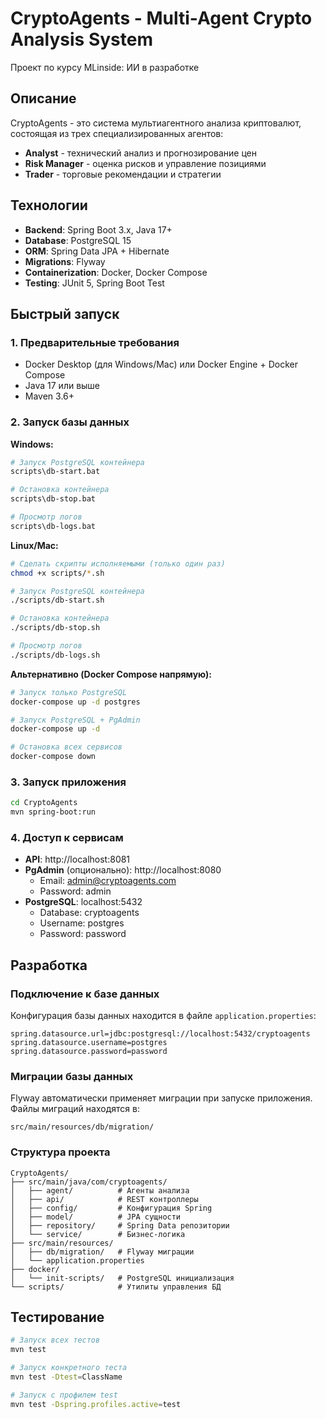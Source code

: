 # CryptoAgents - Multi-Agent Crypto Analysis System

Проект по курсу MLinside: ИИ в разработке

## Описание

CryptoAgents - это система мультиагентного анализа криптовалют, состоящая из трех специализированных агентов:
- **Analyst** - технический анализ и прогнозирование цен
- **Risk Manager** - оценка рисков и управление позициями  
- **Trader** - торговые рекомендации и стратегии

## Технологии

- **Backend**: Spring Boot 3.x, Java 17+
- **Database**: PostgreSQL 15
- **ORM**: Spring Data JPA + Hibernate
- **Migrations**: Flyway
- **Containerization**: Docker, Docker Compose
- **Testing**: JUnit 5, Spring Boot Test

## Быстрый запуск

### 1. Предварительные требования

- Docker Desktop (для Windows/Mac) или Docker Engine + Docker Compose
- Java 17 или выше
- Maven 3.6+

### 2. Запуск базы данных

**Windows:**
```bash
# Запуск PostgreSQL контейнера
scripts\db-start.bat

# Остановка контейнера
scripts\db-stop.bat

# Просмотр логов
scripts\db-logs.bat
```

**Linux/Mac:**
```bash
# Сделать скрипты исполняемыми (только один раз)
chmod +x scripts/*.sh

# Запуск PostgreSQL контейнера
./scripts/db-start.sh

# Остановка контейнера
./scripts/db-stop.sh

# Просмотр логов
./scripts/db-logs.sh
```

**Альтернативно (Docker Compose напрямую):**
```bash
# Запуск только PostgreSQL
docker-compose up -d postgres

# Запуск PostgreSQL + PgAdmin
docker-compose up -d

# Остановка всех сервисов
docker-compose down
```

### 3. Запуск приложения

```bash
cd CryptoAgents
mvn spring-boot:run
```

### 4. Доступ к сервисам

- **API**: http://localhost:8081
- **PgAdmin** (опционально): http://localhost:8080
  - Email: admin@cryptoagents.com
  - Password: admin
- **PostgreSQL**: localhost:5432
  - Database: cryptoagents
  - Username: postgres
  - Password: password

## Разработка

### Подключение к базе данных

Конфигурация базы данных находится в файле `application.properties`:

```properties
spring.datasource.url=jdbc:postgresql://localhost:5432/cryptoagents
spring.datasource.username=postgres
spring.datasource.password=password
```

### Миграции базы данных

Flyway автоматически применяет миграции при запуске приложения. Файлы миграций находятся в:
```
src/main/resources/db/migration/
```

### Структура проекта

```
CryptoAgents/
├── src/main/java/com/cryptoagents/
│   ├── agent/          # Агенты анализа
│   ├── api/            # REST контроллеры
│   ├── config/         # Конфигурация Spring
│   ├── model/          # JPA сущности
│   ├── repository/     # Spring Data репозитории
│   └── service/        # Бизнес-логика
├── src/main/resources/
│   ├── db/migration/   # Flyway миграции
│   └── application.properties
├── docker/
│   └── init-scripts/   # PostgreSQL инициализация
└── scripts/            # Утилиты управления БД
```

## Тестирование

```bash
# Запуск всех тестов
mvn test

# Запуск конкретного теста
mvn test -Dtest=ClassName

# Запуск с профилем test
mvn test -Dspring.profiles.active=test
```
